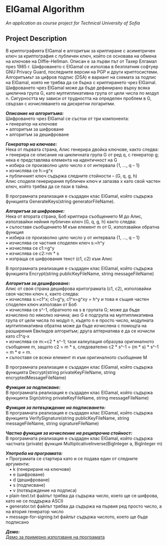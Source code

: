 # ElGamal Algorithm
*An application as course project for Technical University of Sofia*
## Project Description
В криптографията ElGamal е алгоритъм за криптиране с асиметричен ключ за криптография с публичен ключ, който се основава на обмена на ключове на Diffie-Hellman. Описан е за първи път от Тахер Елгамал през 1985 г. Шифроването с ElGamal се използва в безплатния софтуер GNU Privacy Guard, последните версии на PGP и други криптосистеми. Алгоритъмът за цифров подпис (DSA) е вариант на схемата за подпис на ElGamal, която не трябва да се бърка с криптирането чрез ElGamal.
Шифроването чрез ElGamal може да бъде дефинирано върху всяка циклична група G, като мултипликативна група от цели числа по модул n. Сигурността му зависи от трудността на определен проблем в G, свързан с изчисляването на дискретни логаритми.

**_Описание на алгоритъма:_**\
Шифроването чрез ElGamal се състои от три компонента:\
•	генератор на ключове\
•	алгоритъм за шифроване\
•	алгоритъм за дешифроване

**_Генератор на ключове:_**\
Нека от първата страна, Алис генерира двойка ключове, както следва:\
• генерира се описание на цикличната група G от ред q, с генератор g; нека e представлява елемента на идентичност на G\
•	избира се произволно цяло число x от интервала {1, …, q – 1}\
•	изчислява се h:=g^x\
•	публичният ключ съдържа следните стойности – (G, q, g, h)\
Алис споделя генерирания публичен ключ и запазва x като свой частен ключ, който трябва да се пази в тайна.

В програмната реализация е създаден клас ElGamal, който съдържа функцията GenerateKeys(string generatorFileName).

**_Алгоритъм за шифроване:_**\
Нека от втората страна, Боб криптира съобщението M до Алис, използвайки нейния публичен ключ (G, q, g, h) както следва:\
• съпоставя съобщението M към елемент m от G, използвайки обратна функция\
• избира се произволно цяло число y от интервала {1, …, q – 1}\
• изчислява се частния споделен ключ s:=h^y\
• изчислява се c1:=g^y\
• изчислява се c2:=m * s\
• изпраща се шифрования текст (c1, c2) към Алис

В програмната реализация е създаден клас ElGamal, който съдържа функцията Encrypt(string publicKeyFileName, string messageFileName)

**_Алгоритъм за дешифроване:_**\
Алис от своя страна дешифрова критограмата (c1, c2), използвайки своя частен ключ x, както следва:\
• изчислява s:=c1^x; c1=g^y, c1^x=g^xy = h^y и това е същия частен споделен ключ използван от Боб\
• изчислява се s^-1, обратното на s в групата G; може да бъде изчислено по няколко начина; ако G е подгрупа на мултипликативна група от цели числа по модул n, където n е просто число, модулната мултипликативна обратна може да бъде изчислена с помощта на разширения Евклидов алгоритъм; друга алтернатива е да се изчисли като c1^q-x\
• изчислява се m:=c2 * s^-1; тази калкулация образува оригиналното съобщение m, защото c2 = m * s, следователно c2 * s^-1 = (m * s) * s^-1 = m * e = m.\
• съпоставя се всеки елемент m към оригиналното съобщение M

В програмната реализация е създаден клас ElGamal, който съдържа функцията Decrypt(string privateKeyFileName, string encryptedMessageFileName)

**_Функция за подписване:_**\
В програмната реализация е създаден клас ElGamal, който съдържа функцията Sign(string privateKeyFileName, string messageFileName)

**_Функция за потвърждение на подписването:_**\
В програмната реализация е създаден клас ElGamal, който съдържа функцията VerifySignature(string publicKeyFileName, string messageFileName, string signatureFileName)

**_Частна функция за изчисление на реципрочна стойност:_**\
В програмната реализация е създаден клас ElGamal, който съдържа частната (private) функция MultiplicativeInverse(BigInteger a, BigInteger m)

**_Употреба на програмата:_**\
• Програмата се стартира като и се подава един от следните аргументи:\
&nbsp;&nbsp; • k (генериране на ключове)\
&nbsp;&nbsp; • e (шифроване)\
&nbsp;&nbsp; • d (дешифроване)\
&nbsp;&nbsp; • s (подписване)\
&nbsp;&nbsp; • v (потвърждение на подписа)\
• plain-text.txt файлът трябва да съдържа число, което ще се шифрова, като не се поддържа ASCII\
• generator.txt файлът трябва да съдържа на първия ред просто число, а на втория генератор число\
• message-for-signing.txt файлът съдържа числото, което ще бъде подписано

**_Демо:_**\
[Демо за примерно използване на програмата](https://www.youtube.com/watch?v=YNOy7a8zxK4&feature=emb_title&ab_channel=%D0%A1%D1%82%D0%B0%D0%BD%D0%B8%D1%81%D0%BB%D0%B0%D0%B2%D0%A1%D1%82%D0%BE%D1%8F%D0%BD%D0%BE%D0%B2)

